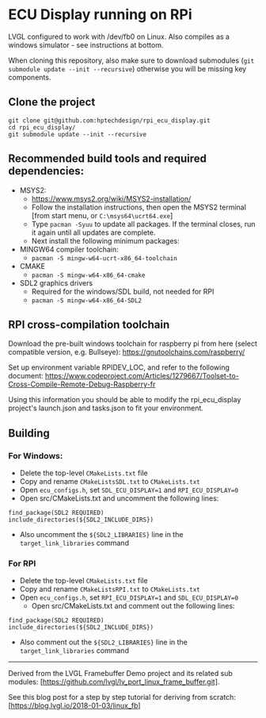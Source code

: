 # ECU Display running on RPi

LVGL configured to work with /dev/fb0 on Linux. Also compiles as a windows simulator - see
instructions at bottom.

When cloning this repository, also make sure to download submodules (`git submodule update --init --recursive`) otherwise you will be missing key components.

## Clone the project
```
git clone git@github.com:hptechdesign/rpi_ecu_display.git
cd rpi_ecu_display/
git submodule update --init --recursive
```

## Recommended build tools and required dependencies: 

  - MSYS2:
    - https://www.msys2.org/wiki/MSYS2-installation/ 
    - Follow the installation instructions, then open the MSYS2 terminal [from start menu, or ```C:\msys64\ucrt64.exe```]
    - Type ```pacman -Syuu``` to update all packages. If the terminal closes, run it again until all updates are complete.
    - Next install the following minimum packages:
  - MINGW64 compiler toolchain:
    - ```pacman -S mingw-w64-ucrt-x86_64-toolchain ```
  - CMAKE
    - ```pacman -S mingw-w64-x86_64-cmake```
  - SDL2 graphics drivers 
    - Required for the windows/SDL build, not needed for RPI
    - ```pacman -S mingw-w64-x86_64-SDL2```



## RPI cross-compilation toolchain

Download the pre-built windows toolchain for raspberry pi from here (select compatible version, e.g. Bullseye):
https://gnutoolchains.com/raspberry/

Set up environment variable RPIDEV_LOC, and refer to the following document:
https://www.codeproject.com/Articles/1279667/Toolset-to-Cross-Compile-Remote-Debug-Raspberry-fr

Using this information you should be able to modify the rpi_ecu_display project's launch.json and tasks.json to fit your environment. 

## Building

### For Windows:
  - Delete the top-level ```CMakeLists.txt``` file
  - Copy and rename ```CMakeListsSDL.txt``` to ```CMakeLists.txt```
  - Open ```ecu_configs.h```, set ```SDL_ECU_DISPLAY=1``` and ```RPI_ECU_DISPLAY=0```
  - Open src/CMakeLists.txt and uncomment the following lines:
  ```
find_package(SDL2 REQUIRED)
include_directories(${SDL2_INCLUDE_DIRS})
  ```
  - Also uncomment the ```${SDL2_LIBRARIES}``` line in the  ```target_link_libraries``` command


### For RPI
  - Delete the top-level ```CMakeLists.txt``` file
  - Copy and rename ```CMakeListsRPI.txt``` to ```CMakeLists.txt```
  - Open ```ecu_configs.h```, set ```RPI_ECU_DISPLAY=1``` and ```SDL_ECU_DISPLAY=0```
    - Open src/CMakeLists.txt and comment out the following lines:
  ```
find_package(SDL2 REQUIRED)
include_directories(${SDL2_INCLUDE_DIRS})
  ```
  - Also comment out the ```${SDL2_LIBRARIES}``` line in the  ```target_link_libraries``` command

----

Derived from the LVGL Framebuffer Demo project and its related sub modules:
[https://github.com/lvgl/lv_port_linux_frame_buffer.git].

See this blog post for a step by step tutorial for deriving from scratch:
[https://blog.lvgl.io/2018-01-03/linux_fb]


